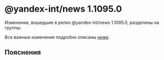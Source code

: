 # @yandex-int/news 1.1095.0

<!-- ЧЕЛОВЕЧЕСКОЕ ВСТУПЛЕНИЕ -->

Изменения, вошедшие в релиз @yandex-int/news 1.1095.0, разделены на группы:

Все важные изменения подробно описаны [ниже](#Пояснения).

## Пояснения

